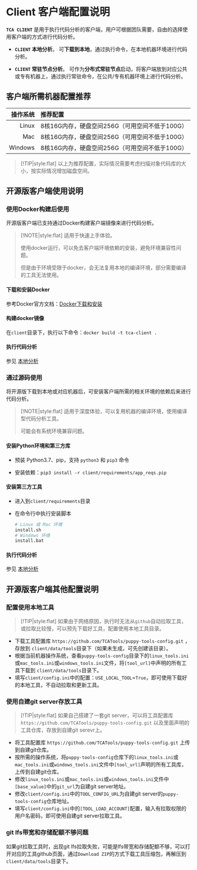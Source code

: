 # Client 客户端配置说明

**`TCA CLIENT`** 是用于执行代码分析的客户端，用户可根据团队需要，自由的选择使用客户端的方式进行代码分析。

- **`CLIENT` 本地分析**。 可**下载到本地**，通过执行命令，在本地机器环境进行代码分析。

- **`CLIENT` 常驻节点分析**。 可作为**分布式常驻节点**启动，将客户端放到对应公共或专有机器上，通过执行常驻命令，在公共/专有机器环境上进行代码分析。

## 客户端所需机器配置推荐

|   操作系统 | 推荐配置                                       |
| --------: | :------------------------------------------- |
|     Linux | 8核16G内存，硬盘空间256G（可用空间不低于100G）     |
|       Mac | 8核16G内存，硬盘空间256G（可用空间不低于100G）     |
|   Windows | 8核16G内存，硬盘空间256G（可用空间不低于100G）     |

> [!TIP|style:flat]
> 以上为推荐配置，实际情况需要考虑扫描对象代码库的大小，按实际情况增加磁盘空间。

## 开源版客户端使用说明

### 使用Docker构建后使用

开源版客户端已支持通过Docker构建客户端镜像来进行代码分析。

> [!NOTE|style:flat]
> 适用于快速上手体验。
>
> 使用docker运行，可以免去客户端环境依赖的安装，避免环境兼容性问题。
>
> 但是由于环境受限于docker，会无法复用本地的编译环境，部分需要编译的工具无法使用。

#### 下载和安装Docker

参考Docker官方文档：[Docker下载和安装](https://docs.docker.com/get-started/)

#### 构建docker镜像

在`client`目录下，执行以下命令：`docker build -t tca-client .`

#### 执行代码分析

参见 [本地分析](本地分析.md)

### 通过源码使用

将开源版下载到本地或对应机器后，可安装客户端所需的相关环境的依赖后来进行代码分析。

> [!NOTE|style:flat]
> 适用于深度体验，可以复用机器的编译环境，使用编译型代码分析工具。
>
> 可能会有系统环境兼容问题。

#### 安装Python环境和第三方库

- 预装 Python3.7、pip，支持 `python3` 和 `pip3` 命令

- 安装依赖：`pip3 install -r client/requirements/app_reqs.pip`

#### 安装第三方工具

- 进入到`client/requirements`目录

- 在命令行中执行安装脚本

  ```bash
  # Linux 或 Mac 环境
  install.sh
  # Windows 环境
  install.bat
  ```

#### 执行代码分析

参见 [本地分析](本地分析.md)

## 开源版客户端其他配置说明

### 配置使用本地工具

> [!TIP|style:flat]
> 如果由于网络原因，执行时无法从`github`自动拉取工具，或拉取比较慢，可以预先下载好工具，配置使用本地工具目录。

- 下载工具配置库 `https://github.com/TCATools/puppy-tools-config.git` ，存放到 `client/data/tools`目录下（如果未生成，可先创建该目录）。
- 根据当前机器操作系统，查看`puppy-tools-config`目录下的`linux_tools.ini`或`mac_tools.ini`或`windows_tools.ini`文件，将`[tool_url]`中声明的所有工具下载到 `client/data/tools`目录下。
- 填写`client/config.ini`中的配置：`USE_LOCAL_TOOL`=`True`，即可使用下载好的本地工具，不自动拉取和更新工具。

### 使用自建git server存放工具

> [!TIP|style:flat]
> 如果自己搭建了一套git server，可以将工具配置库 `https://github.com/TCATools/puppy-tools-config.git` 以及里面声明的工具仓库，存放到自建git serevr上。

- 将工具配置库 `https://github.com/TCATools/puppy-tools-config.git` 上传到自建git仓库。
- 按所需的操作系统，将`puppy-tools-config`仓库下的`linux_tools.ini`或`mac_tools.ini`或`windows_tools.ini`文件中`[tool_url]`声明的所有工具库，上传到自建git仓库。
- 修改`linux_tools.ini`或`mac_tools.ini`或`windows_tools.ini`文件中`[base_value]`中的`git_url`为自建git server地址。
- 修改`client/config.ini`中的`TOOL_CONFIG_URL`为自建git server的`puppy-tools-config`仓库地址。
- 填写`client/config.ini`中的`[TOOL_LOAD_ACCOUNT]`配置，输入有拉取权限的用户名密码，即可使用自建git server拉取工具。

### git lfs带宽和存储配额不够问题

如果git拉取工具时，出现git lfs拉取失败，可能是lfs带宽和存储配额不够，可以打开对应的工具github页面，通过`Download ZIP`的方式下载工具压缩包，再解压到`client/data/tools`目录下。
